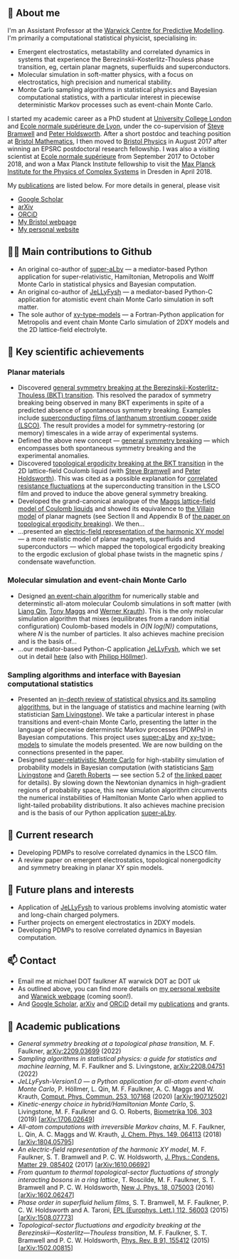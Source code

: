 ## 👋 About me

I'm an Assistant Professor at the [Warwick Centre for Predictive Modelling](https://warwick.ac.uk/fac/sci/wcpm/).  I'm primarily a computational statistical physicist, specialising in:
- Emergent electrostatics, metastability and correlated dynamics in systems that experience the Berezinskii-Kosterlitz-Thouless phase transition, eg, certain planar magnets, superfluids and superconductors.
- Molecular simulation in soft-matter physics, with a focus on electrostatics, high precision and numerical stability.
- Monte Carlo sampling algorithms in statistical physics and Bayesian computational statistics, with a particular interest in piecewise deterministic Markov processes such as event-chain Monte Carlo.

I started my academic career as a PhD student at [University College London](https://www.ucl.ac.uk/condensed-matter-material-physics/) and [Ecole normale supérieure de Lyon](http://www.ens-lyon.fr/PHYSIQUE/teams/physique-theorique/research-topics/statistical-physics), under the co-supervision of [Steve Bramwell](https://www.ucl.ac.uk/physics-astronomy/people/professor-steven-bramwell) and [Peter Holdsworth](http://www.ens-lyon.fr/en/research/honors-and-awards/peter-holdsworth-physicist-laboratoire-de-physique).  After a short postdoc and teaching position at [Bristol Mathematics](https://www.bristol.ac.uk/maths/), I then moved to [Bristol Physics](https://www.bristol.ac.uk/physics/research/theory/) in August 2017 after winning an EPSRC postdoctoral research fellowship.  I was also a visiting scientist at [Ecole normale supérieure](http://www.phys.ens.fr/?lang=fr) from September 2017 to October 2018, and won a Max Planck Institute fellowship to visit the [Max Planck Institute for the Physics of Complex Systems](https://www.pks.mpg.de) in Dresden in April 2018.

My [publications](https://github.com/michaelfaulkner#--academic-publications) are listed below. For more details in general, please visit 
- [Google Scholar](https://scholar.google.com/citations?user=wDxigWUAAAAJ&hl=fr&oi=sra)
- [arXiv](https://arxiv.org/search/?searchtype=author&query=Faulkner%2C+M+F)
- [ORCiD](https://orcid.org/0000-0002-9116-2878)
- [My Bristol webpage](https://research-information.bris.ac.uk/en/persons/michael-faulkner)
- [My personal website](https://michaelfaulkner.github.io)

## 👨‍🔧  Main contributions to Github 
- An original co-author of [super-aLby](https://github.com/michaelfaulkner/super-aLby) — a mediator-based Python application for super-relativistic, Hamiltonian, Metropolis and Wolff Monte Carlo in statistical physics and Bayesian computation.
- An original co-author of [JeLLyFysh](https://github.com/jellyfysh/JeLLyFysh) — a mediator-based Python-C application for atomistic event chain Monte Carlo simulation in soft matter.
- The sole author of [xy-type-models](https://github.com/michaelfaulkner/xy-type-models) — a Fortran-Python application for Metropolis and event chain Monte Carlo simulation of 2DXY models and the 2D lattice-field electrolyte.

## 🔑 Key scientific achievements
### Planar materials
- Discovered [general symmetry breaking at the Berezinskii-Kosterlitz-Thouless (BKT) transition](https://arxiv.org/abs/2209.03699).  This resolved the paradox of symmetry breaking being observed in many BKT experiments in spite of a predicted absence of spontaneous symmetry breaking.  Examples include [superconducting films of lanthanum strontium copper oxide (LSCO)](https://journals.aps.org/prb/abstract/10.1103/PhysRevB.94.134503).  The result provides a model for symmetry-restoring (or memory) timescales in a wide array of experimental systems.
- Defined the above new concept — [general symmetry breaking](https://arxiv.org/abs/2209.03699) — which encompasses both spontaneous symmetry breaking and the experimental anomalies.
- Discovered [topological ergodicity breaking at the BKT transition](https://journals.aps.org/prb/abstract/10.1103/PhysRevB.91.155412) in the 2D lattice-field Coulomb liquid (with [Steve Bramwell](https://www.ucl.ac.uk/physics-astronomy/people/professor-steven-bramwell) and [Peter Holdsworth](http://www.ens-lyon.fr/en/research/honors-and-awards/peter-holdsworth-physicist-laboratoire-de-physique)).  This was cited as a possible explanation for [correlated resistance fluctuations](https://journals.aps.org/prb/abstract/10.1103/PhysRevB.94.134503) at the superconducting transition in the LSCO film and proved to induce the above general symmetry breaking.
- Developed the grand-canonical analogue of the [Maggs lattice-field model of Coulomb liquids](https://doi.org/10.1103/PhysRevLett.88.196402) and showed its equivalence to [the Villain model](https://doi.org/10.1051/jphys:01975003606058100) of planar magnets (see Section II and Appendix B of [the paper on topological ergodicity breaking](https://journals.aps.org/prb/abstract/10.1103/PhysRevB.91.155412)).  We then...
- ...presented an [electric-field representation of the harmonic XY model](https://doi.org/10.1088/1361-648X/aa523f) — a more realistic model of planar magnets, superfluids and superconductors — which mapped the topological ergodicity breaking to the ergodic exclusion of global phase twists in the magnetic spins / condensate wavefunction.

### Molecular simulation and event-chain Monte Carlo
- Designed [an event-chain algorithm](https://doi.org/10.1063/1.5036638) for numerically stable and determinstic all-atom molecular Coulomb simulations in soft matter (with [Liang Qin](https://scholar.google.com/citations?user=rGW6nKUAAAAJ), [Tony Maggs](https://turner.pct.espci.fr/~amaggs/index2.html) and [Werner Krauth](http://www.lps.ens.fr/~krauth/index.php/Main_Page)).  This is the only molecular simulation algorithm that mixes (equilibrates from a random initial configuration) Coulomb-based models in *O(N log(N))* computations, where *N* is the number of particles.  It also achieves machine precision and is the basis of...
- ...our mediator-based Python-C application [JeLLyFysh](https://github.com/jellyfysh/JeLLyFysh), which we set out in detail [here](https://doi.org/10.1016/j.cpc.2020.107168) (also with [Philipp Höllmer](https://scholar.google.com/citations?user=TzZkSGMAAAAJ&hl=fr&oi=sra)).

### Sampling algorithms and interface with Bayesian computational statistics
- Presented an [in-depth review of statistical physics and its sampling algorithms](https://arxiv.org/abs/2208.04751), but in the language of statistics and machine learning (with statistician [Sam Livingstone](https://www.ucl.ac.uk/statistics/department-information/staff/dr-samuel-livingstone)).  We take a particular interest in phase transitions and event-chain Monte Carlo, presenting the latter in the language of piecewise determinstic Markov processes (PDMPs) in Bayesian computations.  This project uses [super-aLby](https://github.com/michaelfaulkner/super-aLby) and [xy-type-models](https://github.com/michaelfaulkner/xy-type-models) to simulate the models presented.  We are now building on the connections presented in the paper.
- Designed [super-relativistic Monte Carlo](https://doi.org/10.1093/biomet/asz013) for high-stability simulation of probability models in Bayesian computation (with statisticians [Sam Livingstone](https://www.ucl.ac.uk/statistics/department-information/staff/dr-samuel-livingstone) and [Gareth Roberts](https://warwick.ac.uk/fac/sci/statistics/staff/academic-research/roberts/) — see section 5.2 of [the linked paper](https://doi.org/10.1093/biomet/asz013) for details).  By slowing down the Newtonian dynamics in high-gradient regions of probability space, this new simulation algorithm circumvents the numerical instabilities of Hamiltonian Monte Carlo when applied to light-tailed probability distributions.  It also achieves machine precision and is the basis of our Python application [super-aLby](https://github.com/michaelfaulkner/super-aLby).

## 🔭  Current research
- Developing PDMPs to resolve correlated dynamics in the LSCO film.
- A review paper on emergent electrostatics, topological nonergodicity and symmetry breaking in planar XY spin models.

## 🌱  Future plans and interests
- Application of [JeLLyFysh](https://github.com/jellyfysh/JeLLyFysh) to various problems involving atomistic water and long-chain charged polymers.
- Further projects on emergent electrostatics in 2DXY models.
- Developing PDMPs to resolve correlated dynamics in Bayesian computation.

## 📫  Contact
- Email me at michael DOT faulkner AT warwick DOT ac DOT uk
- As outlined above, you can find more details on [my personal website](https://michaelfaulkner.github.io) and [Warwick webpage](https://research-information.bris.ac.uk/en/persons/michael-faulkner) (coming soon!).
- And [Google Scholar](https://scholar.google.com/citations?user=wDxigWUAAAAJ&hl=fr&oi=sra), [arXiv](https://arxiv.org/search/?searchtype=author&query=Faulkner%2C+M+F) and [ORCiD](https://orcid.org/0000-0002-9116-2878) detail my [publications](https://github.com/michaelfaulkner#--academic-publications) and grants.

## 📜  Academic publications
- *General symmetry breaking at a topological phase transition*, M. F. Faulkner, [arXiv:2209.03699](https://arxiv.org/abs/2209.03699) (2022)
- *Sampling algorithms in statistical physics: a guide for statistics and machine learning*, M. F. Faulkner and S. Livingstone, [arXiv:2208.04751](https://arxiv.org/abs/2208.04751) (2022)
- *JeLLyFysh-Version1.0 — a Python application for all-atom event-chain Monte Carlo*, P. Höllmer, L. Qin, M. F. Faulkner, A. C. Maggs and W. Krauth, [Comput. Phys. Commun. 253, 107168](https://doi.org/10.1016/j.cpc.2020.107168) (2020) [[arXiv:1907.12502](https://arxiv.org/abs/1907.12502)]
- *Kinetic-energy choice in hybrid/Hamiltonian Monte Carlo*, S. Livingstone, M. F. Faulkner and G. O. Roberts, [Biometrika 106, 303](https://doi.org/10.1093/biomet/asz013) (2019) [[arXiv:1706.02649](https://arxiv.org/abs/1706.02649)]
- *All-atom computations with irreversible Markov chains*, M. F. Faulkner, L. Qin, A. C. Maggs and W. Krauth, [J. Chem. Phys. 149, 064113](https://doi.org/10.1063/1.5036638) (2018) [[arXiv:1804.05795](https://arxiv.org/abs/1804.05795)]
- *An electric-field representation of the harmonic XY model*, M. F. Faulkner, S. T. Bramwell and P. C. W. Holdsworth, [J. Phys.: Condens. Matter 29, 085402](https://doi.org/10.1088/1361-648X/aa523f) (2017) [[arXiv:1610.06692](https://arxiv.org/abs/1610.06692)]
- *From quantum to thermal topological-sector fluctuations of strongly interacting bosons in a ring lattice*, T. Roscilde, M. F. Faulkner, S. T. Bramwell and P. C. W. Holdsworth, [New J. Phys. 18, 075003](https://doi.org/10.1088/1367-2630/18/7/075003) (2016) [[arXiv:1602.06247](https://arxiv.org/abs/1602.06247)]
- *Phase order in superfluid helium films*, S. T. Bramwell, M. F. Faulkner, P. C. W. Holdsworth and A. Taroni, [EPL (Europhys. Lett.) 112, 56003](https://doi.org/10.1209/0295-5075/112/56003) (2015) [[arXiv:1508.07773](https://arxiv.org/abs/1508.07773)]
- *Topological-sector fluctuations and ergodicity breaking at the Berezinskii—Kosterlitz—Thouless transition*, M. F. Faulkner, S. T. Bramwell and P. C. W. Holdsworth, [Phys. Rev. B 91, 155412](https://doi.org/10.1103/PhysRevB.91.155412) (2015) [[arXiv:1502.00815](https://arxiv.org/abs/1502.00815)]
